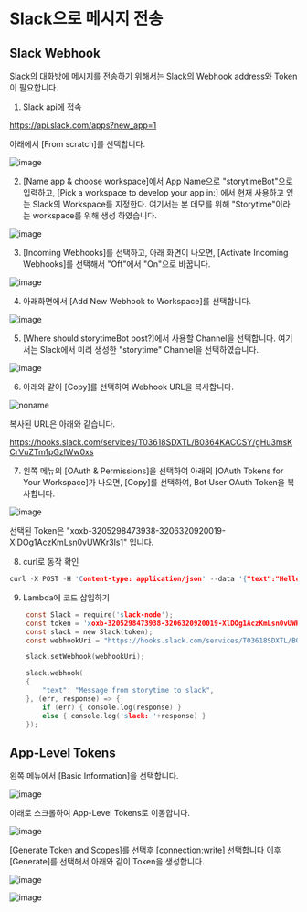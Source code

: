 # Slack으로 메시지 전송

## Slack Webhook

Slack의 대화방에 메시지를 전송하기 위해서는 Slack의 Webhook address와 Token이 필요합니다. 

1) Slack api에 접속

https://api.slack.com/apps?new_app=1

아래에서 [From scratch]를 선택합니다. 

![image](https://user-images.githubusercontent.com/52392004/157184256-3fd1c0dc-c8a5-48bb-a4c4-9e7603e4a8f4.png)


2) [Name app & choose workspace]에서 App Name으로 "storytimeBot"으로 입력하고, [Pick a workspace to develop your app in:] 에서 현재 사용하고 있는 Slack의 Workspace를 지정한다. 여기서는 본 데모를 위해 "Storytime"이라는 workspace를 위해 생성 하였습니다. 

![image](https://user-images.githubusercontent.com/52392004/157184365-9a6a9881-49d7-4e9e-aebf-8fb24b19dc66.png)

3) [Incoming Webhooks]를 선택하고, 아래 화면이 나오면, [Activate Incoming Webhooks]를 선택해서 "Off"에서 "On"으로 바꿉니다. 

![image](https://user-images.githubusercontent.com/52392004/157184975-9210a3ab-0542-4456-a5ac-286bb5976d22.png)


4) 아래화면에서 [Add New Webhook to Workspace]를 선택합니다.

![image](https://user-images.githubusercontent.com/52392004/157185112-b9ea800b-cbb6-4e90-9022-77cb801ddbea.png)

5) [Where should storytimeBot post?]에서 사용할 Channel을 선택합니다. 여기서는 Slack에서 미리 생성한 "storytime" Channel을 선택하였습니다. 

![image](https://user-images.githubusercontent.com/52392004/157185380-790a19d2-f38b-4c9f-a083-1381a85b1abe.png)

6) 아래와 같이 [Copy]를 선택하여 Webhook URL을 복사합니다. 

![noname](https://user-images.githubusercontent.com/52392004/157185631-c6375929-c1e9-40ce-b907-a366c364a6f5.png)

복사된 URL은 아래와 같습니다. 

https://hooks.slack.com/services/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

7) 왼쪽 메뉴의 [OAuth & Permissions]을 선택하여 아래의 [OAuth Tokens for Your Workspace]가 나오면, [Copy]를 선택하여, Bot User OAuth Token을 복사합니다. 

![image](https://user-images.githubusercontent.com/52392004/157185915-f0a2e954-c825-4368-8030-40ef822be353.png)

선택된 Token은 "xoxb-3205298473938-3206320920019-XlDOg1AczKmLsn0vUWKr3ls1" 입니다. 

8) curl로 동작 확인 

```c
curl -X POST -H 'Content-type: application/json' --data '{"text":"Hello, World!"}' https://hooks.slack.com/services/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
```

9) Lambda에 코드 삽입하기 

```c
  	const Slack = require('slack-node'); 
  	const token = 'xoxb-3205298473938-3206320920019-XlDOg1AczKmLsn0vUWKr3ls1';
  	const slack = new Slack(token); 
  	const webhookUri = "https://hooks.slack.com/services/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"; 

	slack.setWebhook(webhookUri); 

	slack.webhook( 
	{ 
		"text": "Message from storytime to slack", 
	}, (err, response) => { 
		if (err) { console.log(response) } 
		else { console.log('slack: '+response) } 
	});
```


## App-Level Tokens

왼쪽 메뉴에서 [Basic Information]을 선택합니다. 

![image](https://user-images.githubusercontent.com/52392004/157189524-576380db-fb29-495b-a623-3acc3c08be06.png)

아래로 스크롤하여 App-Level Tokens로 이동합니다. 

![image](https://user-images.githubusercontent.com/52392004/157189174-8ab9fdf1-c5db-4049-9ca2-a902ebb20d90.png)

[Generate Token and Scopes]를 선택후 [connection:write] 선택합니다 이후 [Generate]를 선택해서 아래와 같이 Token을 생성합니다. 

![image](https://user-images.githubusercontent.com/52392004/157189259-51e094e2-4b4b-461b-abbe-4020a384c0f3.png)


![image](https://user-images.githubusercontent.com/52392004/157189431-b6d4cdd4-3452-40d9-8c2a-838f6be02db0.png)



